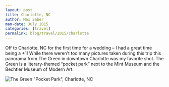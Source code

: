 ```yaml
---
layout: post
title: Charlotte, NC
author: Max Saber
man-date: July 2015
categories: [travel]
permalink: blog/travel/2015/charlotte
---
```


Off to Charlotte, NC for the first time for a  wedding – I had a great time being a +1! While there weren’t too many pictures taken during this trip this panorama from The Green in downtown Charlotte was my favorite shot. The Green is a literary-themed “pocket park” next to the Mint Museum and the Bechtler Museum of Modern Art.

<!--more-->

![The Green "Pocket Park", Charlotte, NC](/images/posts/travel/2015/charlotte/IMG_2792.jpg)
